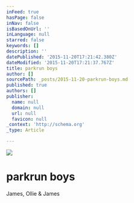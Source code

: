```yaml
---
inFeed: true
hasPage: false
inNav: false
isBasedOnUrl: ''
inLanguage: null
starred: false
keywords: []
description: ''
datePublished: '2015-11-20T17:21:42.380Z'
dateModified: '2015-11-20T17:21:37.767Z'
title: parkrun boys
author: []
sourcePath: _posts/2015-11-20-parkrun-boys.md
published: true
authors: []
publisher:
  name: null
  domain: null
  url: null
  favicon: null
_context: 'http://schema.org'
_type: Article

---
```

![](https://the-grid-user-content.s3-us-west-2.amazonaws.com/9f6cc31b-8ce2-4ba5-a56b-7472f06d7fe7.jpg)

# parkrun boys

James, Ollie & James